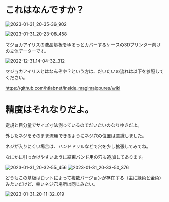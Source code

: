 # これはなんですか？

![2023-01-31_20-35-36_902](https://user-images.githubusercontent.com/88123439/228246555-c3948328-d242-436a-a5a2-6bf733cc9b53.jpg)

![2023-01-31_20-23-08_458](https://user-images.githubusercontent.com/88123439/228249341-ce87ea01-aa93-4cde-af1f-1e6905c192ed.jpg)

マジョカアイリスの液晶基板をゆるっとカバーするケースの3Dプリンター向けの立体データーです。

![2022-12-31_14-04-32_312](https://user-images.githubusercontent.com/88123439/228248104-08032806-3e4b-4f50-a452-79e490e80f6a.jpg)

マジョカアイリスとはなんぞや？という方は、だいたいの流れは以下を参照してください。

https://github.com/htlabnet/inside_magimajopures/wiki


# 精度はそれなりだよ。

定規と目分量でサイズ寸法測っているのでだいたいのなりゆきだよ。

外したネジをそのまま流用できるようにネジ穴の位置は意識しました。

ネジが入りにくい場合は、ハンドドリルなどで穴を少し拡張してみてね。

なにかに引っかけやすいように結束バンド用の穴も追加してあります。

![2023-01-31_20-32-55_456](https://user-images.githubusercontent.com/88123439/228245701-7cfb8e00-2f78-4029-b461-22066f391221.jpg)
![2023-01-31_20-33-50_376](https://user-images.githubusercontent.com/88123439/228246022-50df5192-ca09-4a50-b8f7-e11b68517654.jpg)


どうもこの基板はロットによって複数バージョンが存在する（主に緑色と金色）みたいだけど、幸いネジ穴場所は同じみたい。

![2023-01-31_20-11-32_019](https://user-images.githubusercontent.com/88123439/228246218-a97e034b-e98d-449b-9415-3c53d3f6111d.jpg)
